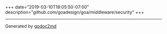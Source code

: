 +++
date="2019-03-10T18:05:50-07:00"
description="github.com/goadesign/goa/middleware/security"
+++

- - -
Generated by [godoc2md](http://godoc.org/github.com/davecheney/godoc2md)
